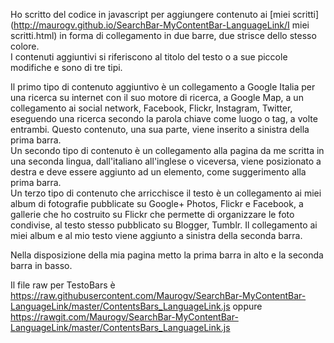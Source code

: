 Ho scritto del codice in javascript per aggiungere contenuto ai [miei scritti](http://maurogv.github.io/SearchBar-MyContentBar-LanguageLink/I miei scritti.html) in forma di collegamento in due barre, due strisce dello stesso colore.  
I contenuti aggiuntivi si riferiscono al titolo del testo o a sue piccole modifiche e sono di tre tipi.

Il primo tipo di contenuto aggiuntivo è un collegamento a Google Italia per una ricerca su internet con il suo motore di ricerca, a Google Map, a un collegamento ai social network, Facebook, Flickr, Instagram, Twitter, eseguendo una ricerca secondo la parola chiave come luogo o tag, a volte entrambi. Questo contenuto, una sua parte, viene inserito a sinistra della prima barra.  
Un secondo tipo di contenuto è un collegamento alla pagina da me scritta in una seconda lingua, dall'italiano all'inglese o viceversa, viene posizionato a destra e deve essere aggiunto ad un elemento, come suggerimento alla prima barra.  
Un terzo tipo di contenuto che arricchisce il testo è un collegamento ai miei album di fotografie pubblicate su Google+ Photos, Flickr e Facebook, a gallerie che ho costruito su Flickr che permette di organizzare le foto condivise, al testo stesso pubblicato su Blogger, Tumblr. Il collegamento ai miei album e al mio testo viene aggiunto a sinistra della seconda barra.

Nella disposizione della mia pagina metto la prima barra in alto e la seconda barra in basso.

Il file raw per TestoBars è https://raw.githubusercontent.com/Maurogv/SearchBar-MyContentBar-LanguageLink/master/ContentsBars_LanguageLink.js oppure https://rawgit.com/Maurogv/SearchBar-MyContentBar-LanguageLink/master/ContentsBars_LanguageLink.js
